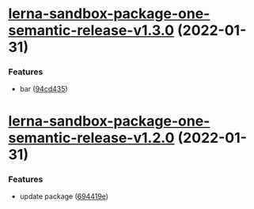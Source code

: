 # [lerna-sandbox-package-one-semantic-release-v1.3.0](https://github.com/QuinnLee/lerna-sandbox/compare/lerna-sandbox-package-one-semantic-release-v1.2.0...lerna-sandbox-package-one-semantic-release-v1.3.0) (2022-01-31)


### Features

* bar ([94cd435](https://github.com/QuinnLee/lerna-sandbox/commit/94cd4354974f862f3f298f981b28c389bd22490e))

# [lerna-sandbox-package-one-semantic-release-v1.2.0](https://github.com/QuinnLee/lerna-sandbox/compare/lerna-sandbox-package-one-semantic-release-v1.1.0...lerna-sandbox-package-one-semantic-release-v1.2.0) (2022-01-31)


### Features

* update package ([694419e](https://github.com/QuinnLee/lerna-sandbox/commit/694419ed26fffb6b00a7a8bd4b53bbce937f22b3))
